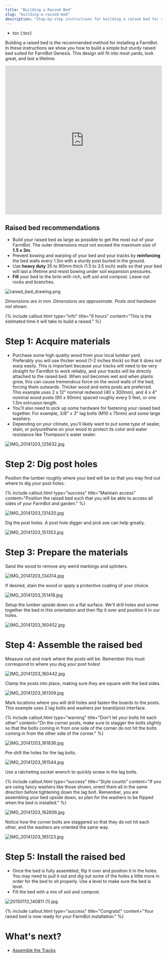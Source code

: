 ```yaml
---
title: "Building a Raised Bed"
slug: "building-a-raised-bed"
description: "Step-by-step instructions for building a raised bed for your FarmBot"
---
```


* toc
{:toc}

Building a raised bed is the recommended method for installing a FarmBot. In these instructions we show you how to build a simple but sturdy raised bed suited for FarmBot Genesis. This design will fit into most yards, look great, and last a lifetime.

<iframe width="100%" height="480" src="https://sketchfab.com/models/5002768ae94f4013a7dad664bdfc42ad/embed?ui_controls=0&amp;ui_infos=0&amp;ui_related=0" frameborder="0" allowfullscreen mozallowfullscreen="true" webkitallowfullscreen="true" onmousewheel=""></iframe>

## Raised bed recommendations
* Build your raised bed as large as possible to get the most out of your FarmBot. The outer dimensions must not exceed the maximum size of **1.5 x 3m**.
* Prevent bowing and warping of your bed and your tracks by **reinforcing** the bed walls every 1.5m with a sturdy post buried in the ground.
* Use **heavy duty** 35 to 90mm thick (1.5 to 3.5 inch) walls so that your bed will last a lifetime and resist bowing under soil expansion pressures.
* **Fill** your bed to the brim with rich, soft soil and compost. Leave out rocks and branches.

![raised_bed_drawing.png](_images/raised_bed_drawing.png)

_Dimensions are in mm. Dimensions are approximate.
Posts and hardware not shown._



{%
include callout.html
type="info"
title="6 hours"
content="This is the estimated time it will take to build a raised."
%}

# Step 1: Acquire materials
  * Purchase some high quality wood from your local lumber yard. Preferably you will use thicker wood (1-2 inches thick) so that it does not warp easily. This is important because your tracks will need to be very straight for FarmBot to work reliably, and your tracks will be directly attached to the raised bed. When soil becomes wet and when plants grow, this can cause tremendous force on the wood walls of the bed, forcing them outwards. Thicker wood and extra posts are preferred. This example uses 2 x 12" nominal redwood (40 x 300mm), and 4 x 4" nominal wood posts (90 x 90mm) spaced roughly every 5 feet, or one 1.5m extrusion length.
  * You'll also need to pick up some hardware for fastening your raised bed together. For example, 3/8" x 3" lag bolts (M10 x 75mm) and some large washers.
  * Depending on your climate, you'll likely want to put some type of sealer, stain, or polyurethane on your wood to protect its color and water resistance like Thompson's water sealer.

![IMG_20141203_125632.jpg](_images/IMG_20141203_125632.jpg)

# Step 2: Dig post holes
Position the lumber roughly where your bed will be so that you may find out where to dig your post holes.

{%
include callout.html
type="success"
title="Maintain access"
content="Position the raised bed such that you will be able to access all sides of your FarmBot and garden."
%}



![IMG_20141203_131420.jpg](_images/IMG_20141203_131420.jpg)

Dig the post holes. A post hole digger and pick axe can help greatly.

![IMG_20141203_151353.jpg](_images/IMG_20141203_151353.jpg)

# Step 3: Prepare the materials
Sand the wood to remove any weird markings and splinters.

![IMG_20141203_134314.jpg](_images/IMG_20141203_134314.jpg)

If desired, stain the wood or apply a protective coating of your choice.

![IMG_20141203_151418.jpg](_images/IMG_20141203_151418.jpg)

Setup the lumber upside down on a flat surface. We'll drill holes and screw together the bed in this orientation and then flip it over and position it in our holes.

![IMG_20141203_160452.jpg](_images/IMG_20141203_160452.jpg)

# Step 4: Assemble the raised bed
Measure out and mark where the posts will be. Remember this must correspond to where you dug your post holes!

![IMG_20141203_160442.jpg](_images/IMG_20141203_160442.jpg)

Clamp the posts into place, making sure they are square with the bed sides.

![IMG_20141203_161309.jpg](_images/IMG_20141203_161309.jpg)

Mark locations where you will drill holes and fasten the boards to the posts. This example uses 2 lag bolts and washers per board/post interface.

{%
include callout.html
type="warning"
title="Don't let your bolts hit each other"
content="On the corner posts, make sure to stagger the bolts slightly so that the bolts coming in from one side of the corner do not hit the bolts coming in from the other side of the corner."
%}



![IMG_20141203_161836.jpg](_images/IMG_20141203_161836.jpg)

Pre-drill the holes for the lag bolts.

![IMG_20141203_161544.jpg](_images/IMG_20141203_161544.jpg)

Use a ratcheting socket wrench to quickly screw in the lag bolts.

{%
include callout.html
type="success"
title="Style counts"
content="If you are using fancy washers like those shown, orient them all in the same direction before tightening down the lag bolt. Remember, you are assembling your bed upside down, so plan for the washers to be flipped when the bed is installed."
%}



![IMG_20141203_162606.jpg](_images/IMG_20141203_162606.jpg)

Notice how the corner bolts are staggered so that they do not hit each other, and the washers are oriented the same way.

![IMG_20141203_165123.jpg](_images/IMG_20141203_165123.jpg)

# Step 5: Install the raised bed
* Once the bed is fully assembled, flip it over and position it in the holes. You may need to pull it out and dig out some of the holes a little more in order for the bed to sit properly. Use a level to make sure the bed is level.
* Fill the bed with a mix of soil and compost.

![20150113_140811 (1).jpg](_images/20150113_140811_(1).jpg)



{%
include callout.html
type="success"
title="Congrats!"
content="Your raised bed is now ready for your FarmBot installation."
%}


# What's next?

 * [Assemble the Tracks](assemble-the-tracks.md)
